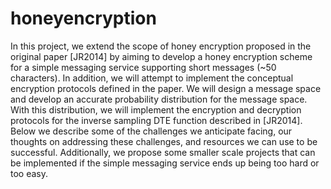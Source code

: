 # honeyencryption

In this project, we extend the scope of honey encryption proposed in the original paper [JR2014] by aiming to develop a honey encryption scheme for a simple messaging service supporting short messages (~50 characters). In addition, we will attempt to implement the conceptual encryption protocols defined in the paper. We will design a message space and develop an accurate probability distribution for the message space. With this distribution, we will implement the encryption and decryption protocols for the inverse sampling DTE function described in [JR2014]. Below we describe some of the challenges we anticipate facing, our thoughts on addressing these challenges, and resources we can use to be successful. Additionally, we propose some smaller scale projects that can be implemented if the simple messaging service ends up being too hard or too easy.
